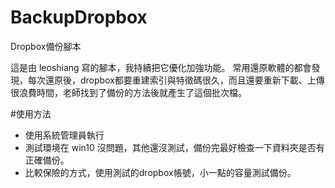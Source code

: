 # BackupDropbox
Dropbox備份腳本

這是由 leoshiang 寫的腳本，我持續把它優化加強功能。
常用還原軟體的都會發現，每次還原後，dropbox都要重建索引與特徵碼很久，而且還要重新下載、上傳很浪費時間，老師找到了備份的方法後就產生了這個批次檔。

#使用方法
* 使用系統管理員執行
* 測試環境在 win10 沒問題，其他還沒測試，備份完最好檢查一下資料夾是否有正確備份。
* 比較保險的方式，使用測試的dropbox帳號，小一點的容量測試備份。

